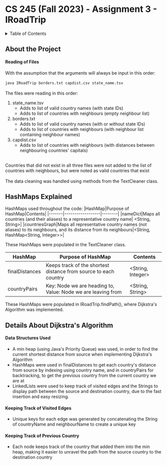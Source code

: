 # CS 245 (Fall 2023) - Assignment 3 - IRoadTrip

<details>
    <summary>Table of Contents</summary>
    <ul>
        <li>
            <a href="#about-the-project">
                About The Project
            </a>
            <ul>
                <li>
                    <a href="#reading-of-files">
                        Reading of Files
                    </a>
                </li>
            </ul>
        </li>
        <li>
            <a href="#hashmaps-explained">
                HashMaps Explained
            </a>
        </li>
        <li>
            <a href="#details-about-dijkstras-algorithm">
                Details About Dijkstra's Algorithm
            </a>
            <ul>
                <li>
                    <a href="#data-structures-used">
                        Data Structures Used
                    </a>
                </li>
                <li>
                    <a href="#keeping-track-of-visited-edges">
                        Keeping Track of Visited Edges
                    </a>
                </li>
                <li>
                    <a href="#keeping-track-of-previous-country">
                        Keeping Track of Previous Country
                    </a>
                </li>
            </ul>
        </li>
    </ul>
</details> 

## About the Project
#### Reading of Files
With the assumption that the arguments will always be input in this order:
<br>
<br>
```java IRoadTrip borders.txt capdist.csv state_name.tsv```
<br>
<br>
The files were reading in this order:
<ol>
    <li>
        state_name.tsv
        <ul>
            <li>
                Adds to list of valid country names (with state IDs)
            </li>
            <li>
                Adds to list of countries with neighbours (empty neighbour list)
            </li>
        </ul>
    </li>
    <li>
        borders.txt
        <ul>
            <li>
                Adds to list of valid country names (with or without state IDs)
            </li>
            <li>
                Adds to list of countries with neighbours (with neighbour list containing neighbour names)
            </li>
        </ul>
    </li>
    <li>
        capdist.csv
        <ul>
            <li>
                Adds to list of countries with neighbours (with distances between neighbouring countries' capitals)
            </li>
        </ul>
    </li>
<br>
</ol>

Countries that did not exist in all three files were not added to the list of countries with neighbours, but were noted as valid countries that exist
<br>
<br>
The data cleaning was handled using methods from the TextCleaner class.

## HashMaps Explained
HashMaps used throughout the code:
|HashMap|Purpose of HashMap|Contents|
|-------|------------------|--------|
|nameDict|Maps all countries (and their aliases) to a representative country name| <String, String>|
|countriesGraph|Maps all representative country names (not aliases) to its neighbours, and its distance from its neighbours|<String, HashMap<String, Integer>>|

These HashMaps were populated in the TextCleaner class.

|HashMap|Purpose of HashMap|Contents|
|-------|------------------|--------|
|finalDistances|Keeps track of the shortest distance from source to each country| <String, Integer>|
|countryPairs|Key: Node we are heading to, Value: Node we are leaving from| <String, String>|

These HashMaps were populated in IRoadTrip.findPath(), where Dijkstra's Algorithm was implemented.
        

## Details About Dijkstra's Algorithm
#### Data Structures Used
- A min heap (using Java's Priority Queue) was used, in order to find the current shortest distance from source when implementing Dijkstra's Algorithm
- HashMaps were used in finalDistances to get each country's distance from source by indexing using country name, and in countryPairs for backtracking, to get the previous country from the current country we are at
- LinkedLists were used to keep track of visited edges and the Strings to display path between the source and destination country, due to the fast insertion and easy resizing. 

#### Keeping Track of Visited Edges
- Unique keys for each edge was generated by concatenating the String of countryName and neighbourName to create a unique key

#### Keeping Track of Previous Country
- Each node keeps track of the country that added them into the min heap, making it easier to unravel the path from the source country to the destination country
